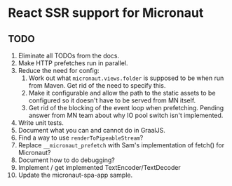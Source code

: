 # React SSR support for Micronaut

## TODO

1. Eliminate all TODOs from the docs.
2. Make HTTP prefetches run in parallel.
3. Reduce the need for config:
   1. Work out what `micronaut.views.folder` is supposed to be when run from Maven. Get rid of the need to specify this.
   2. Make it configurable and allow the path to the static assets to be configured so it doesn't have to be served from MN itself.
   3. Get rid of the blocking of the event loop when prefetching. Pending answer from MN team about why IO pool switch isn't implemented.
4. Write unit tests.
5. Document what you can and cannot do in GraalJS.
6. Find a way to use `renderToPipeableStream`?
7. Replace `__micronaut_prefetch` with Sam's implementation of fetch() for Micronaut?
8. Document how to do debugging?
9. Implement / get implemented TextEncoder/TextDecoder
10. Update the micronaut-spa-app sample.
